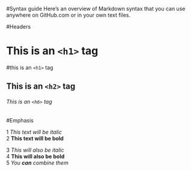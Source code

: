 #Syntax guide
Here’s an overview of Markdown syntax that you can use anywhere on GitHub.com or in your own text files.

#Headers
 
 # This is an `<h1>` tag
 
 #this is an `<h1>` tag
 
 ## This is an `<h2>` tag
 
 ###### This is an `<h6>` tag


#Emphasis

 1 *This text will be italic*<br />
 2 **This text will be bold**<br />
 
 3 _This will also be italic_<br />
 4 __This will also be bold__<br />
 5 _You **can** combine them_<br />
 
